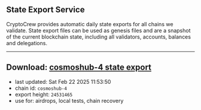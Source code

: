 ## State Export Service
CryptoCrew provides automatic daily state exports for all chains we validate. State export files can be used as genesis files and are a snapshot of the current blockchain state, including all validators, accounts, balances and delegations.

---
**Download: [cosmoshub-4 state export](https://dl-eu2.ccvalidators.com/SERVICE/cosmoshub/cosmoshub-4_export_24531465.json)**
---

- last updated: Sat Feb 22 2025 11:53:50
- chain id: `cosmoshub-4`
- export height: `24531465`
- use for: airdrops, local tests, chain recovery
